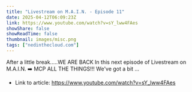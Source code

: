```yaml
---
title: "Livestream on M.A.I.N. - Episode 11"
date: 2025-04-12T06:09:23Z
link: https://www.youtube.com/watch?v=sY_lww4FAes
showShare: false
showReadTime: false
thumbnail: images/misc.png
tags: ["nedinthecloud.com"]
---
```

After a little break.....WE ARE BACK In this next episode of Livestream on M.A.I.N. ➡️ MCP ALL THE THINGS!!! We've got a bit ...

- Link to article: https://www.youtube.com/watch?v=sY_lww4FAes